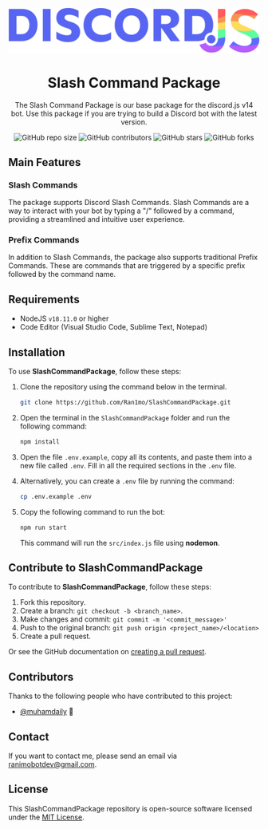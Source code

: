 <p align="center">
    <a href="https://github.com/Ran1mo/SlashCommandPackage" target="_blank">
        <img src="https://raw.githubusercontent.com/muhamdaily/assets/29cfa5fdbe0868697cd29e12b748607d8a3c5223/djs.svg" alt="Logo">
    </a>
</p>

<div align="center">

# Slash Command Package

The Slash Command Package is our base package for the discord.js v14 bot. Use this package if you are trying to build a Discord bot with the latest version.

![GitHub repo size](https://img.shields.io/github/repo-size/Ran1mo/SlashCommandPackage)
![GitHub contributors](https://img.shields.io/github/contributors/Ran1mo/SlashCommandPackage)
![GitHub stars](https://img.shields.io/github/stars/Ran1mo/SlashCommandPackage?style=social)
![GitHub forks](https://img.shields.io/github/forks/Ran1mo/SlashCommandPackage?style=social)

</div>

## Main Features

### Slash Commands
The package supports Discord Slash Commands. Slash Commands are a way to interact with your bot by typing a "/" followed by a command, providing a streamlined and intuitive user experience.

### Prefix Commands
In addition to Slash Commands, the package also supports traditional Prefix Commands. These are commands that are triggered by a specific prefix followed by the command name.

## Requirements
- NodeJS `v18.11.0` or higher
- Code Editor (Visual Studio Code, Sublime Text, Notepad)

## Installation
To use **SlashCommandPackage**, follow these steps:

1. Clone the repository using the command below in the terminal.
    ```bash
    git clone https://github.com/Ran1mo/SlashCommandPackage.git
    ```

2. Open the terminal in the `SlashCommandPackage` folder and run the following command:
    ```bash
    npm install
    ```

3. Open the file `.env.example`, copy all its contents, and paste them into a new file called `.env`. Fill in all the required sections in the `.env` file.

4. Alternatively, you can create a `.env` file by running the command:
    ```bash
    cp .env.example .env
    ```

5. Copy the following command to run the bot:
    ```bash
    npm run start
    ```
    This command will run the `src/index.js` file using **nodemon**.

## Contribute to SlashCommandPackage
To contribute to **SlashCommandPackage**, follow these steps:

1. Fork this repository.
2. Create a branch: `git checkout -b <branch_name>`.
3. Make changes and commit: `git commit -m '<commit_message>'`
4. Push to the original branch: `git push origin <project_name>/<location>`
5. Create a pull request.

Or see the GitHub documentation on [creating a pull request](https://help.github.com/en/github/collaborating-with-issues-and-pull-requests/creating-a-pull-request).

## Contributors
Thanks to the following people who have contributed to this project:

- [@muhamdaily](https://github.com/muhamdaily) 📖

## Contact
If you want to contact me, please send an email via <ranimobotdev@gmail.com>.

## License
This SlashCommandPackage repository is open-source software licensed under the [MIT License](LICENSE).